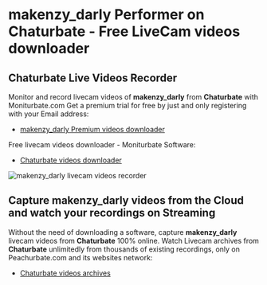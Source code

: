 # makenzy_darly Performer on Chaturbate - Free LiveCam videos downloader

## Chaturbate Live Videos Recorder

Monitor and record livecam videos of **makenzy_darly** from **Chaturbate** with Moniturbate.com
Get a premium trial for free by just and only registering with your Email address:
* [makenzy_darly Premium videos downloader](https://moniturbate.com/request-demo-licence-key.html)

Free livecam videos downloader - Moniturbate Software:
* [Chaturbate videos downloader](https://moniturbate.com/moniturbate-download-software.html)

![makenzy_darly livecam videos recorder](https://peachurnet.com/templates/moniturbate-software.png)


## Capture makenzy_darly videos from the Cloud and watch your recordings on Streaming

Without the need of downloading a software, capture **makenzy_darly** livecam videos from **Chaturbate** 100% online.
Watch Livecam archives from **Chaturbate** unlimitedly from thousands of existing recordings, only on Peachurbate.com and its websites network:
* [Chaturbate videos archives](https://peachurnet.com/)